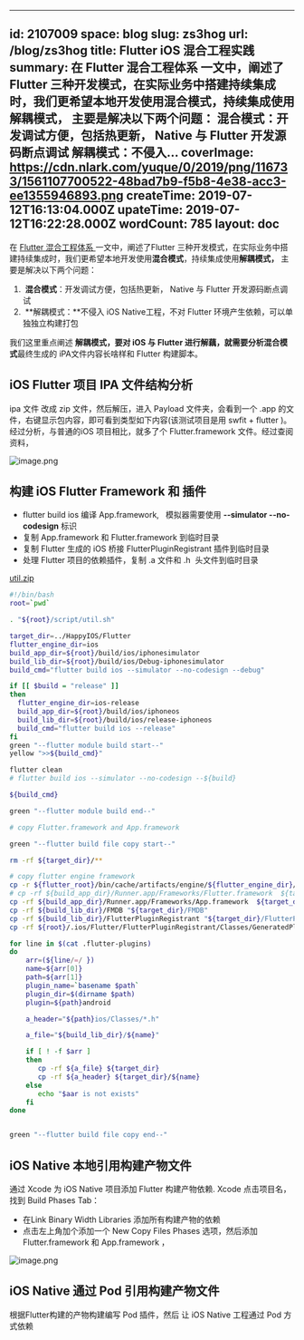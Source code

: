 
---
id: 2107009
space: blog
slug: zs3hog
url: /blog/zs3hog
title: Flutter iOS 混合工程实践
summary: 在 Flutter 混合工程体系 一文中，阐述了Flutter 三种开发模式，在实际业务中搭建持续集成时，我们更希望本地开发使用混合模式，持续集成使用解耦模式， 主要是解决以下两个问题： 混合模式：开发调试方便，包括热更新， Native 与 Flutter 开发源码断点调试 解耦模式：不侵入...
coverImage: https://cdn.nlark.com/yuque/0/2019/png/116733/1561107700522-48bad7b9-f5b8-4e38-acc3-ee1355946893.png
createTime: 2019-07-12T16:13:04.000Z 
upateTime: 2019-07-12T16:22:28.000Z
wordCount: 785
layout: doc
---
在 [Flutter 混合工程体系 ](https://www.yuque.com/hubcarl/flutter/aylokm)一文中，阐述了Flutter 三种开发模式，在实际业务中搭建持续集成时，我们更希望本地开发使用**混合模式**，持续集成使用**解耦模式，** 主要是解决以下两个问题：

1.  **混合模式**：开发调试方便，包括热更新， Native 与 Flutter 开发源码断点调试
1.  **解耦模式：**不侵入 iOS Native工程，不对 Flutter 环境产生依赖，可以单独独立构建打包

我们这里重点阐述 **解耦模式，**要对 iOS 与 Flutter 进行解藕，就需要分析**混合模式**最终生成的 iPA文件内容长啥样和 Flutter 构建脚本。



## iOS Flutter 项目 IPA 文件结构分析

ipa 文件 改成 zip 文件，然后解压，进入 Payload 文件夹，会看到一个 .app 的文件，右键显示包内容，即可看到类型如下内容(该测试项目是用 swfit + flutter )。<br />经过分析，与普通的iOS 项目相比，就多了个 Flutter.framework 文件。经过查阅资料，

![image.png](https://cdn.nlark.com/yuque/0/2019/png/116733/1561104084861-fda83a98-9faf-48e8-84ae-855f926c774e.png#align=left&display=inline&height=525&name=image.png&originHeight=525&originWidth=365&size=121891&status=done&width=365)


## 

## 构建 iOS Flutter Framework 和 插件

- flutter build ios 编译 App.framework,   模拟器需要使用 **--simulator --no-codesign** 标识
- 复制 App.framework 和 Flutter.framework 到临时目录
- 复制 Flutter 生成的 iOS 桥接 FlutterPluginRegistrant 插件到临时目录
- 处理 Flutter 项目的依赖插件，复制 .a 文件和 .h  头文件到临时目录

[util.zip](https://www.yuque.com/attachments/yuque/0/2019/zip/116733/1561106342877-587b9580-f2a3-45d5-8ee2-a3036e158d68.zip?_lake_card=%7B%22uid%22%3A%221561106342800-0%22%2C%22src%22%3A%22https%3A%2F%2Fwww.yuque.com%2Fattachments%2Fyuque%2F0%2F2019%2Fzip%2F116733%2F1561106342877-587b9580-f2a3-45d5-8ee2-a3036e158d68.zip%22%2C%22name%22%3A%22util.zip%22%2C%22size%22%3A494%2C%22type%22%3A%22application%2Fzip%22%2C%22ext%22%3A%22zip%22%2C%22progress%22%3A%7B%22percent%22%3A0%7D%2C%22status%22%3A%22done%22%2C%22percent%22%3A0%2C%22id%22%3A%22Dixpi%22%2C%22card%22%3A%22file%22%7D)

```bash
#!/bin/bash
root=`pwd`

. "${root}/script/util.sh"

target_dir=../HappyIOS/Flutter
flutter_engine_dir=ios
build_app_dir=${root}/build/ios/iphonesimulator
build_lib_dir=${root}/build/ios/Debug-iphonesimulator
build_cmd="flutter build ios --simulator --no-codesign --debug"

if [[ $build = "release" ]]
then
  flutter_engine_dir=ios-release
  build_app_dir=${root}/build/ios/iphoneos
  build_lib_dir=${root}/build/ios/release-iphoneos
  build_cmd="flutter build ios --release"
fi
green "--flutter module build start--"
yellow ">>${build_cmd}"

flutter clean
# flutter build ios --simulator --no-codesign --${build}

${build_cmd}

green "--flutter module build end--"

# copy Flutter.framework and App.framework

green "--flutter build file copy start--"

rm -rf ${target_dir}/**

# copy flutter engine framework
cp -r ${flutter_root}/bin/cache/artifacts/engine/${flutter_engine_dir}/Flutter.framework  ${target_dir}
# cp -rf ${build_app_dir}/Runner.app/Frameworks/Flutter.framework  ${target_dir}
cp -rf ${build_app_dir}/Runner.app/Frameworks/App.framework  ${target_dir}
cp -rf ${build_lib_dir}/FMDB "${target_dir}/FMDB"
cp -rf ${build_lib_dir}/FlutterPluginRegistrant "${target_dir}/FlutterPluginRegistrant"
cp -rf ${root}/.ios/Flutter/FlutterPluginRegistrant/Classes/GeneratedPluginRegistrant.h  "${target_dir}/FlutterPluginRegistrant/"

for line in $(cat .flutter-plugins)
do
    arr=(${line/=/ })
    name=${arr[0]}
    path=${arr[1]}
    plugin_name=`basename $path`
    plugin_dir=$(dirname $path)
    plugin=${path}android

    a_header="${path}ios/Classes/*.h"

    a_file="${build_lib_dir}/${name}"

    if [ ! -f $arr ]
    then
       cp -rf ${a_file} ${target_dir}
       cp -rf ${a_header} ${target_dir}/${name}
    else
       echo "$aar is not exists"
    fi
done


green "--flutter build file copy end--"
```



## iOS Native 本地引用构建产物文件

通过 Xcode 为 iOS Native 项目添加 Flutter 构建产物依赖. Xcode 点击项目名，找到 Build Phases Tab：

- 在Link Binary Width Libraries 添加所有构建产物的依赖
- 点击左上角加个添加一个 New Copy Files Phases 选项，然后添加 Flutter.framework 和 App.framework ，  


![image.png](https://cdn.nlark.com/yuque/0/2019/png/116733/1561107063490-a57afb6b-98e2-488f-8e30-7fb5d3dbbafc.png#align=left&display=inline&height=718&name=image.png&originHeight=718&originWidth=997&size=183589&status=done&width=997)


## 


## iOS Native 通过 Pod 引用构建产物文件

根据Flutter构建的产物构建编写 Pod 插件，然后 让 iOS Native 工程通过 Pod 方式依赖 


  